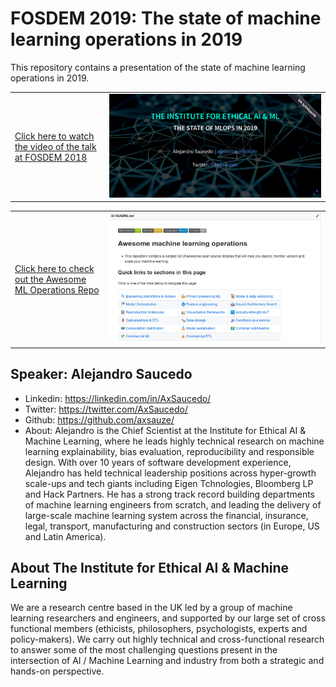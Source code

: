 # FOSDEM 2019: The state of machine learning operations in 2019

This repository contains a presentation of the state of machine learning operations in 2019. 


<table>
  <tr>
    <td width="30%">
        <a href="https://www.youtube.com/watch?v=Ynb6X0KZKxY">Click here to watch the video of the talk at FOSDEM 2018</a>
    </td>
    <td width="70%">
        <a href="https://www.youtube.com/watch?v=Ynb6X0KZKxY"><img src="images/mlops-slides.png"></a>
    </td>
  </tr>
</table>

<table>
  <tr>
    <td width="30%">
        <a href="https://github.com/EthicalML/awesome-machine-learning-operations">Click here to check out the Awesome ML Operations Repo</a>
    </td>
    <td width="70%">
        <a href="https://github.com/EthicalML/awesome-machine-learning-operations"><img src="images/mlops-link.png"></a>
    </td>
  </tr>
</table>


## Speaker: Alejandro Saucedo
* Linkedin: https://linkedin.com/in/AxSaucedo/
* Twitter: https://twitter.com/AxSaucedo/
* Github: https://github.com/axsauze/
* About: Alejandro is the Chief Scientist at the Institute for Ethical AI & Machine Learning, where he leads highly technical research on machine learning explainability, bias evaluation, reproducibility and responsible design. With over 10 years of software development experience, Alejandro has held technical leadership positions across hyper-growth scale-ups and tech giants including Eigen Tchnologies, Bloomberg LP and Hack Partners. He has a strong track record building departments of machine learning engineers from scratch, and leading the delivery of large-scale machine learning system across the financial, insurance, legal, transport, manufacturing and construction sectors (in Europe, US and Latin America).

## About The Institute for Ethical AI & Machine Learning
We are a research centre based in the UK led by a group of machine learning researchers and engineers, and supported by our large set of cross functional members (ethicists, philosophers, psychologists, experts and policy-makers). We carry out highly technical and cross-functional research to answer some of the most challenging questions present in the intersection of AI / Machine Learning and industry from both a strategic and hands-on perspective.

